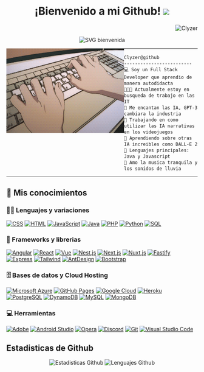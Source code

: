 <h1 align="center">
¡Bienvenido a mi Github!
 <img src="https://media.giphy.com/media/hvRJCLFzcasrR4ia7z/giphy.gif" width="30"></h1>
 <img src="https://komarev.com/ghpvc/?username=Clyzer&label=Visitas&color=0e75b6&style=flat" align='right' alt="Clyzer" />
<br/>


<p align="center">
 <img src="https://readme-typing-svg.demolab.com?font=Fira+Code&duration=3000&pause=1000&center=true&width=380&height=45&lines=https%3A%2F%2Fgithub.com%2FClyzer;Full+Stack+Developer;Amante+de+las+IA;Siempre+actualiz%C3%A1ndome" alt="SVG bienvenida" />
</p>

<img align="left" src="https://github.com/Clyzer/Clyzer/blob/master/animacion.gif?raw=true" alt="No se encontro la imagen" width="310" />
<hr>

```
Clyzer@github
-------------------------
💻 Soy un Full Stack Developer que aprendio de manera autodidacta
👨🏽‍💻 Actualmente estoy en busqueda de trabajo en las IT
📝 Me encantan las IA, GPT-3 cambiara la industria
🔭 Trabajando en como utilizar las IA narrativas en los videojuegos
🌱 Aprendiendo sobre otras IA increibles como DALL-E 2
🌟 Lenguajes principales: Java y Javascript
🎵 Amo la musica tranquila y los sonidos de lluvia
```
<hr>


## 🚩 Mis conocimientos

### 👨‍💻 Lenguajes y variaciones

<p>
    <a href="https://github.com/search?q=user%3AClyzer+is%3Arepo+language%3Acss"><img alt="CSS" src="https://img.shields.io/badge/CSS%20-%231572B6.svg?logo=css3&logoColor=white"></a>
    <a href="https://github.com/search?q=user%3AClyzer+is%3Arepo+language%3Ahtml"><img alt="HTML" src="https://img.shields.io/badge/HTML%20-%23E34F26.svg?logo=html5&logoColor=white"></a>
    <a href="https://github.com/search?q=user%3AClyzer+is%3Arepo+language%3Ajavascript"><img alt="JavaScript" src="https://img.shields.io/badge/JavaScript%20-%23F7DF1E.svg?logo=javascript&logoColor=black"></a>
    <a href="https://github.com/search?q=user%3AClyzer+is%3Arepo+language%3Ajava"><img alt="Java" src="https://img.shields.io/badge/Java-%23007396.svg?logo=coffeescript&logoColor=white"></a>
    <a href="https://github.com/search?q=user%3AClyzer+is%3Arepo+language%3Aphp"><img alt="PHP" src="https://img.shields.io/badge/PHP-%23777BB4.svg?logo=php&logoColor=white"></a>
    <a href="https://github.com/search?q=user%3AClyzer+is%3Arepo+language%3Apython"><img alt="Python" src="https://img.shields.io/badge/Python%20-%2314354C.svg?logo=python&logoColor=white"></a>
    <a href="https://github.com/search?q=user%3AClyzer+is%3Arepo+language%3Asql"><img alt="SQL" src="https://img.shields.io/badge/SQL%20-%23025E8C.svg?logo=amazon-dynamodb&logoColor=white"></a>

### 🧰 Frameworks y librerias

<p>
    <a href="#"><img alt="Angular" src="https://img.shields.io/badge/Angular-20232A?logo=angular"></a>
    <a href="#"><img alt="React" src="https://img.shields.io/badge/React-20232A?logo=react&logoColor=61DAFB"></a>
    <a href="#"><img alt="Vue" src="https://img.shields.io/badge/Vue-20232A?logo=vue.js"></a>
    <a href="#"><img alt="Nest.js" src="https://img.shields.io/badge/Nest.js-20232A?logo=nestjs"></a>
    <a href="#"><img alt="Next.js" src="https://img.shields.io/badge/Next.js-20232A?logo=next.js"></a>
    <a href="#"><img alt="Nuxt.js" src="https://img.shields.io/badge/Nuxt.js-20232A?logo=nuxt.js"></a>
    <a href="#"><img alt="Fastify" src="https://img.shields.io/badge/Fastify-20232A?logo=fastify"></a>
    <a href="#"><img alt="Express" src="https://img.shields.io/badge/Express.js%20-%23000000.svg?logo=express&logoColor=white"></a>
    <a href="#"><img alt="Tailwind" src="https://img.shields.io/badge/Tailwind-20232A?logo=tailwindcss"></a>
    <a href="#"><img alt="AntDesign" src="https://img.shields.io/badge/Ant%20Design-20232A?logo=antdesign"></a>
    <a href="#"><img alt="Bootstrap" src="https://img.shields.io/badge/Bootstrap-563D7C?logo=bootstrap&logoColor=white"></a>

</p>

### 🗄️ Bases de datos y Cloud Hosting

<p>
    <a href="#"><img alt="Microsoft Azure" src ="https://img.shields.io/badge/Microsoft_Azure-0089D6?logo=microsoft-azure&logoColor=white"></a>
    <a href="#"><img alt="GitHub Pages" src="https://img.shields.io/badge/GitHub%20Pages-%23327FC7.svg?logo=github&logoColor=white"></a>
    <a href="#"><img alt="Google Cloud" src ="https://img.shields.io/badge/Google_Cloud-%23316192.svg?logo=googlecloud&logoColor=white"></a>
    <a href="#"><img alt="Heroku" src="https://img.shields.io/badge/Heroku%20-%23430098.svg?logo=heroku&logoColor=white"></a>
    <a href="#"><img alt="PostgreSQL" src="https://img.shields.io/badge/PostgreSQL-336791?logo=postgresql&logoColor=white"></a>
    <a href="#"><img alt="DynamoDB" src="https://img.shields.io/badge/DynamoDB-orange?logo=amazon-dynamodb&logoColor=white"></a>
    <a href="#"><img alt="MySQL" src="https://img.shields.io/badge/MySQL-00000F?logo=mysql&logoColor=white"></a>
    <a href="#"><img alt="MongoDB" src="https://img.shields.io/badge/MongoDB%20-%2300ED64.svg?logo=mongodb&logoColor=white"></a>
</p>

### 💻 Herramientas

<p>
    <a href="#"><img alt="Adobe" src="https://img.shields.io/badge/Adobe%20-%23FF0000.svg?logo=adobe&logoColor=white"></a>
    <a href="#"><img alt="Android Studio" src="https://img.shields.io/badge/Android%20Studio-008678.svg?logo=android-studio&logoColor=white"></a>
    <a href="#"><img alt="Opera" src="https://img.shields.io/badge/Opera%20-%23D00000?logo=opera&logoColor=white"></a>
    <a href="#"><img alt="Discord" src="https://img.shields.io/badge/Discord%20-%23430098.svg?logo=discord&logoColor=white"></a>
    <a href="#"><img alt="Git" src="https://img.shields.io/badge/Git%20-%23F05033.svg?logo=git&logoColor=white"></a>
    <a href="#"><img alt="Visual Studio Code" src="https://img.shields.io/badge/Visual%20Studio%20Code-0078d7.svg?logo=visual-studio-code&logoColor=white"></a>
</p>

## Estadisticas de Github

<p align="center">
 <img src="https://github-readme-stats.vercel.app/api?username=Clyzer&show_icons=true&theme=algolia&locale=es" alt="Estadisticas Github" width="450"/>
 <img src="https://github-readme-stats.vercel.app/api/top-langs/?username=Clyzer&layout=compact&langs_count=8&theme=algolia&locale=es" alt="Lenguajes Github" width="450"/>
</p>
